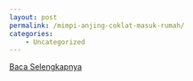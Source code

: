 ```yaml
---
layout: post
permalink: /mimpi-anjing-coklat-masuk-rumah/
categories:
    - Uncategorized
---
```


[Baca Selengkapnya](/01)
